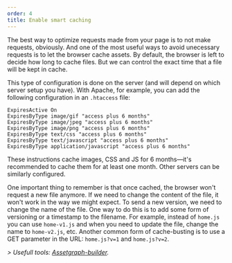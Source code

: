 ```yaml
---
order: 4
title: Enable smart caching
---
```


The best way to optimize requests made from your page is to not make requests, obviously. And one of the most useful ways to avoid unecessary requests is to let the browser cache assets. By default, the browser is left to decide how long to cache files. But we can control the exact time that a file will be kept in cache.

This type of configuration is done on the server (and will depend on which server setup you have). With Apache, for example, you can add the following configuration in an `.htaccess` file:

```
ExpiresActive On
ExpiresByType image/gif "access plus 6 months"
ExpiresByType image/jpeg "access plus 6 months"
ExpiresByType image/png "access plus 6 months"
ExpiresByType text/css "access plus 6 months"
ExpiresByType text/javascript "access plus 6 months"
ExpiresByType application/javascript "access plus 6 months"
```

These instructions cache images, CSS and JS for 6 months&mdash;it's recommended to cache them for at least one month. Other servers can be similarly configured.

One important thing to remember is that once cached, the browser won't request a new file anymore. If we need to change the content of the file, it won't work in the way we might expect. To send a new version, we need to change the name of the file. One way to do this is to add some form of versioning or a timestamp to the filename. For example, instead of `home.js` you can use `home-v1.js` and when you need to update the file, change the name to `home-v2.js`, etc. Another common form of cache-busting is to use a GET parameter in the URL: `home.js?v=1` and `home.js?v=2`.

*> Usefull tools: [Assetgraph-builder](https://github.com/One-com/assetgraph-builder).*

